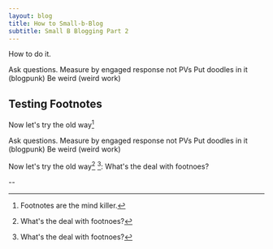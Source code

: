 ```yaml
---
layout: blog
title: How to Small-b-Blog
subtitle: Small B Blogging Part 2
---
```


How to do it.

Ask questions.
Measure by engaged response not PVs
Put doodles in it (blogpunk)
Be weird (weird work)

## Testing Footnotes

Now let's try the old way[^1]

Ask questions.
Measure by engaged response not PVs
Put doodles in it (blogpunk)
Be weird (weird work)

Now let's try the old way[^2] [^2]: What's the deal with footnoes?

--

[^1]: Footnotes are the mind killer.  

[^2]: What's the deal with footnoes?

<script>

$( document ).ready(function() {
    var footnotes = $(".footnotes p");
    $("sup").each(function(index){
        $(this).append("<span class='sidenote'>"+footnotes[index].textContent+"</span>")
    });   
    $(".footnotes").hide()
});    


</script>

